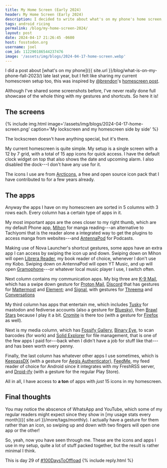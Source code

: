 ```yaml
---
title: My Home Screen (Early 2024)
header: My Home Screen (Early 2024)
description: I decided to write about what's on my phone's home screen, apps, shortcuts and things.
tags: android ricing
permalink: /blog/my-home-screen-2024/
layout: post
date: 2024-04-17 21:26:45 -0600
host: fosstodon.org
username: joel
com_id: 112290186544237476
image: '/assets/img/blogs/2024-04-17-home-screen.webp'
---
```


I did a post about [what's on my phone]({{ site.url }}/blog/what-is-on-my-phone-fall-2023/) late last year, but I felt like sharing my current homescreen setup too, this was inspired by [@brendon](https://idlethumbs.social/@brendon)'s [homescreen post](https://wavelengths.online/posts/the-home-screen-april-2024). 

Although I've shared some screenshots before, I've never really done full showcase of the whole thing with my gestures and shortcuts. So here it is!

## The screens 

{% include img.html image='/assets/img/blogs/2024-04-17-home-screen.png' caption='My lockscreen and my homescreen side by side' %}

The lockscreen doesn't have anything special, but it's there.

My current homescreen is quite simple. My setup is a single screen with a 12 by 7 grid, with a total of 15 app icons for quick access. I have the default clock widget on top that also shows the date and upcoming alarm. I also disabled the dock---I don't have any use for it.

The icons I use are from [Arcticons](https://arcticons.onnno.nl/), a free and open source icon pack that I have contributed to for a few years already.

## The apps

Anyway the apps I have on my homescreen are sorted in 5 columns with 3 rows each. Every column has a certain type of apps in it.

My most important apps are the ones closer to my right thumb, which are my default Phone app, [Mihon](https://mihon.app) for manga reading---an alternative to Tachiyomi that is the reader alone a integrated way to get the plugins to access manga from websites---and [AntennaPod](https://antennapod.org) for Podcasts.

Making use of Nova Launcher's shortcut gestures, some apps have an extra app I can access by swiping the icon up and down. Swiping down on Mihon will open [Librera Reader](http://librera.mobi/), my book reader of choice, whenever I don't use my Kobo. Swiping down on AntennaPod will open YT Music, and up will open [Gramophone](https://github.com/AkaneTan/Gramophone)---or whatever local music player I use, I switch often.

Next column contains my communication apps. My big three are [K-9 Mail](https://k9mail.app), which has a swipe down gesture for [Proton Mail](https://proton.me), [Discord](https://discord.com/app) that has gestures for [Mattermost](https://mattermost.com/) and [Element](https://element.io); and [Signal](https://signal.org), with gestures for [Threema](https://threema.ch) and [Conversations](https://conversations.im)

My third column has apps that entertain me, which includes [Tusky](https://tusky.app) for mastodon and fediverse accounts (also a gesture for [Bluesky](https://bsky.app)), then [Brawl Stars](https://supercell.com/en/games/brawlstars/) because I play it a bit. [Cromite](https://github.com/uazo/cromite) is there too (with a gesture for [Firefox](https://firefox.com) as well).

Next is my media column, which has [Fossify Gallery](https://github.com/FossifyOrg/Gallery), [Binary Eye](https://github.com/markusfisch/BinaryEye), to scan barcodes (for work) and [Solid Explorer](https://play.google.com/store/apps/details?id=pl.solidexplorer2) for file management, that is one of the few apps I paid for---back when I didn't have a job for stuff like that---and has been worth every penny.

Finally, the last column has whatever other apps I use sometimes, which is [KeepassDX](https://www.keepassdx.com/) (with a gesture for [Aegis Authenticator](https://getaegis.app/)), [FeedMe](https://play.google.com/store/apps/details?id=com.seazon.feedme), my feed reader of choice for Android since it integrates with my FreshRSS server, and [Droid-ify](https://github.com/Droid-ify/client) (with a gesture for the regular Play Store).

All in all, I have access to __a ton__ of apps with *just* 15 icons in my homescreen.

## Final thoughts

You may notice the abscence of WhatsApp and YouTube, which some of my regular readers might expect since they show in [my usage stats every month]({{ site.url }}/more/tags/monthly). I actually have a gesture for them rather than an icon, so swiping up and down with two fingers will open one app or the other!

So, yeah, now you have seen through me. These are the icons and apps I use in my setup, quite a lot of stuff packed together, but the result is rather minimal I think.

This is day 29 of [#100DaysToOffload](https://100daystooffload.com)
{% include reply.html %}

